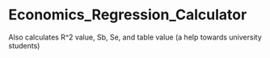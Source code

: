 # Economics_Regression_Calculator
Also calculates R^2 value, Sb, Se, and table value (a help towards university students)
